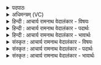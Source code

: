 <details><summary>पदपाठः</summary>

अ꣡स्ता꣢꣯वि। म꣡न्म꣢꣯। पू꣣र्व्य꣢म्। ब्र꣡ह्म꣢꣯। इ꣡न्द्रा꣢꣯य। वो꣣चत। पूर्वीः꣢। ऋ꣣त꣡स्य꣢। बृ꣣हतीः꣢। अ꣣नूषत। स्तोतुः꣢। मे꣣धाः꣢। अ꣣सृक्षत। १६७७।
</details>

<details><summary>अधिमन्त्रम् (VC)</summary>

- इन्द्रः
- वालखिल्यम् (आयुः काण्वः)
- बार्हतः प्रगाथः (विषमा बृहती, समा सतोबृहती)
- मध्यमः
</details>

<details><summary>हिन्दी : आचार्य रामनाथ वेदालंकार - विषयः</summary>

प्रथम मन्त्र में परमात्मा की स्तुति के लिए प्ररेणा की गयी है।
</details>

<details><summary>हिन्दी : आचार्य रामनाथ वेदालंकार - पदार्थः</summary>

पदार्थान्वयभाषाः -  (पूर्व्यम्)सनातन(मन्म)वेद-स्तोत्र,मेरे द्वारा(अस्तावि)प्रस्तुत किया जा रहा है। हे साथियो!तुम भी(इन्द्राय)जगदीश्वर के लिए(ब्रह्म)स्तोत्र(वोचत)पाठ करो।(ऋतस्य)सत्यमय वेद की(पूर्वीः)श्रेष्ठ(बृह्तीः)बृहती छन्दवाली ये ऋचाएँ(अनूषत)जगदीश्वर की स्तुति कर रही हैं।(स्तोतुः)स्तोता की(मेधाः)धारणावती बुद्धियाँ(असृक्षत)उत्पन्न हो रही हैं ॥१॥
</details>

<details><summary>हिन्दी : आचार्य रामनाथ वेदालंकार - भावार्थः</summary>

भावार्थभाषाः -  सामगान द्वारा परमेश्वर की स्तुति करने से स्तोताओं की ऋतम्भरा प्रज्ञाएँ उत्पन्न हो जाती हैं ॥१॥
</details>

<details><summary>संस्कृत : आचार्य रामनाथ वेदालंकार - विषयः</summary>

तत्रादौ परमात्मस्तवनाय प्रेरयति।
</details>

<details><summary>संस्कृत : आचार्य रामनाथ वेदालंकार - पदार्थः</summary>

पदार्थान्वयभाषाः -  (पूर्व्यम्)सनातनम्(मन्म)वेदस्तोत्रम्,मया(अस्तावि)प्रस्तुतमस्ति। हे सखायः!यूयमपि(इन्द्राय)जगदीश्वराय(ब्रह्म)स्तोत्रम्(वोचत)शंसत।(ऋतस्य)सत्यस्य वेदस्य(पूर्वीः)श्रेष्ठाः(बृहतीः)बृहतीच्छन्दस्काः इमा ऋचः(अनूषत)इन्द्रं जगदीश्वरं स्तुवन्ति।(स्तोतुः)स्तुतिकर्तुः(मेधाः)धारणावत्यो बुद्धयः(असृक्षत)सृष्टा भवन्ति ॥१॥
</details>

<details><summary>संस्कृत : आचार्य रामनाथ वेदालंकार - भावार्थः</summary>

भावार्थभाषाः -  सामगानेन परमेश्वरस्तुत्या स्तोतॄणामृतम्भराः प्रज्ञा उद्यन्ति ॥१॥
</details>
